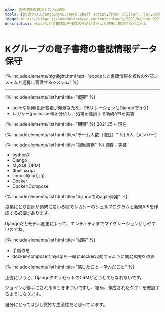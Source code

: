 ```yaml
---
name: 電子書籍の管理システム刷新
tools: [python3,Django,MySQL(ORM),Shell script,linux cli(curl, jq),Docker,Docker-Compose]
image: https://simpc.jp/sumahostock/wp-content/uploads/2021/01/gon-022-gray.png
description: ecodeなど書籍情報を複数の外部システムと連携し管理するシステム
---
```


# Kグループの電子書籍の書誌情報データ保守

{% include elements/highlight.html text="ecodeなど書籍情報を複数の外部システムと連携し管理するシステム" %}

---
{% include elements/list.html title="概要" %}
- agileな開発(設計変更が頻繁なため、DBリレーションもDjangoで行う) 
- レガシー(posix shell)を分析し、処理を連携する新規APIを実装




{% include elements/list.html title="期間" %}
2021.05 ~ 現在

{% include elements/list.html title="チーム人数（職位）" %}
5人（メンバー）

{% include elements/list.html title="担当業務" %}
調査・実装
- python3
- Django
- MySQL(ORM)
- Shell script
- linux cli(curl, jq)
- Docker
- Docker-Compose

{% include elements/list.html title="djangoでのagile開発" %}

協業にとり設計が頻繁に変わる間でレガシーのシェルプログラムと新規APIを作成する必要があります。

Djangoだとモデル変更によって、エンティティまでマイグレーションがしやすいのでね。

{% include elements/list.html title="成果" %}

- 手順作成 
- docker-composeでmysqlも一緒にdocker起動するように開発環境を改善

{% include elements/list.html title="感じたこと・学んだこと" %}

正直にいうと、DjangoクエリセットのORMがどうしてもなれないです。

ジョインが勝手にされるのもきまづいですし、結局、作成されたクエリを確認するようになります。

自分にとっては少し微妙な生産性だと思っています。
